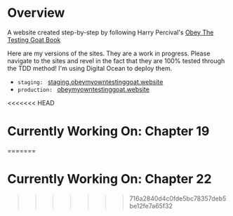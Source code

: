 # Overview
A website created step-by-step by following Harry Percival's [Obey The Testing Goat Book](http://www.obeythetestinggoat.com/pages/book.html)

Here are my versions of the sites.  They are a work in progress.  Please navigate to the sites and revel in the fact that they are 100% tested through the TDD method!  I'm using Digital Ocean to deploy them.
* `staging: ` [staging.obeymyowntestinggoat.website](staging.obeymyowntestinggoat.website)
* `production: ` [obeymyowntestinggoat.website](obeymyowntestinggoat.website)  

<<<<<<< HEAD
# Currently Working On: Chapter 19
=======
# Currently Working On: Chapter 22
>>>>>>> 716a2840d4c0fde5bc78357deb5be12fe7a65f32
